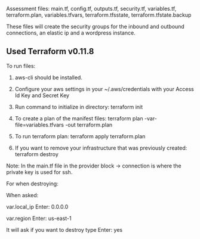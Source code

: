 
Assessment files: 
main.tf,
config.tf,
outputs.tf,
security.tf,
variables.tf,
terraform.plan,
variables.tfvars,
terraform.tfsstate,
terraform.tfstate.backup


These files will create the security groups for the inbound and outbound connections, an elastic ip and a wordpress instance.

Used Terraform v0.11.8
----------------------
To run files:

1. aws-cli should be installed.  

2. Configure your aws settings in your ~/.aws/credentials with your Access Id Key and Secret Key 

3. Run command to initialize in directory: 
terraform init 

4. To create a plan of the manifest files:
terraform plan -var-file=variables.tfvars -out terraform.plan

5. To run terraform plan:
terraform apply terraform.plan

6. If you want to remove your infrastructure that was previously created:
terraform destroy

Note: In the main.tf file in the provider block -> connection is where the private key is used for ssh. 

For when destroying:

When asked:

var.local_ip
Enter:
0.0.0.0

var.region
Enter:
us-east-1

It will ask if you want to destroy type
Enter: 
yes


